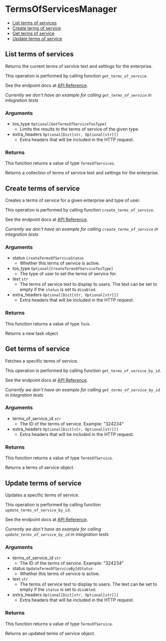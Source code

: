 # TermsOfServicesManager

- [List terms of services](#list-terms-of-services)
- [Create terms of service](#create-terms-of-service)
- [Get terms of service](#get-terms-of-service)
- [Update terms of service](#update-terms-of-service)

## List terms of services

Returns the current terms of service text and settings
for the enterprise.

This operation is performed by calling function `get_terms_of_service`.

See the endpoint docs at
[API Reference](https://developer.box.com/reference/get-terms-of-services/).

_Currently we don't have an example for calling `get_terms_of_service` in integration tests_

### Arguments

- tos_type `Optional[GetTermsOfServiceTosType]`
  - Limits the results to the terms of service of the given type.
- extra_headers `Optional[Dict[str, Optional[str]]]`
  - Extra headers that will be included in the HTTP request.

### Returns

This function returns a value of type `TermsOfServices`.

Returns a collection of terms of service text and settings for the
enterprise.

## Create terms of service

Creates a terms of service for a given enterprise
and type of user.

This operation is performed by calling function `create_terms_of_service`.

See the endpoint docs at
[API Reference](https://developer.box.com/reference/post-terms-of-services/).

_Currently we don't have an example for calling `create_terms_of_service` in integration tests_

### Arguments

- status `CreateTermsOfServiceStatus`
  - Whether this terms of service is active.
- tos_type `Optional[CreateTermsOfServiceTosType]`
  - The type of user to set the terms of service for.
- text `str`
  - The terms of service text to display to users. The text can be set to empty if the `status` is set to `disabled`.
- extra_headers `Optional[Dict[str, Optional[str]]]`
  - Extra headers that will be included in the HTTP request.

### Returns

This function returns a value of type `Task`.

Returns a new task object

## Get terms of service

Fetches a specific terms of service.

This operation is performed by calling function `get_terms_of_service_by_id`.

See the endpoint docs at
[API Reference](https://developer.box.com/reference/get-terms-of-services-id/).

_Currently we don't have an example for calling `get_terms_of_service_by_id` in integration tests_

### Arguments

- terms_of_service_id `str`
  - The ID of the terms of service. Example: "324234"
- extra_headers `Optional[Dict[str, Optional[str]]]`
  - Extra headers that will be included in the HTTP request.

### Returns

This function returns a value of type `TermsOfService`.

Returns a terms of service object.

## Update terms of service

Updates a specific terms of service.

This operation is performed by calling function `update_terms_of_service_by_id`.

See the endpoint docs at
[API Reference](https://developer.box.com/reference/put-terms-of-services-id/).

_Currently we don't have an example for calling `update_terms_of_service_by_id` in integration tests_

### Arguments

- terms_of_service_id `str`
  - The ID of the terms of service. Example: "324234"
- status `UpdateTermsOfServiceByIdStatus`
  - Whether this terms of service is active.
- text `str`
  - The terms of service text to display to users. The text can be set to empty if the `status` is set to `disabled`.
- extra_headers `Optional[Dict[str, Optional[str]]]`
  - Extra headers that will be included in the HTTP request.

### Returns

This function returns a value of type `TermsOfService`.

Returns an updated terms of service object.
